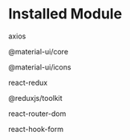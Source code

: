 # Installed Module

axios

@material-ui/core

@material-ui/icons

react-redux

@reduxjs/toolkit

react-router-dom

react-hook-form